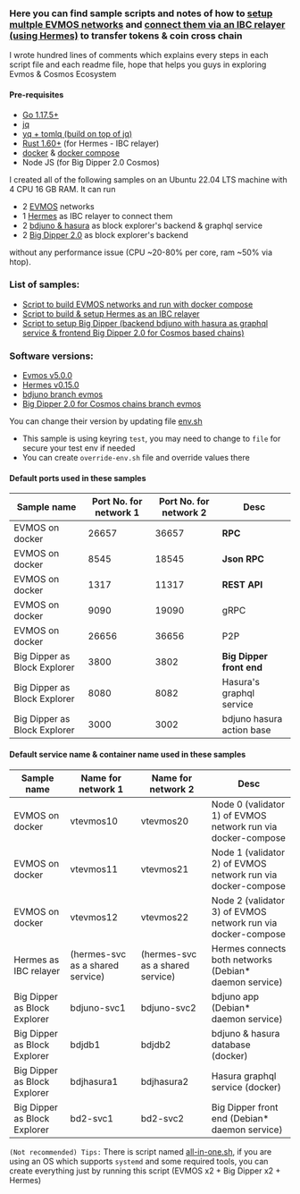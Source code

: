 ### Here you can find sample scripts and notes of how to [setup multple EVMOS networks](https://github.com/VictorTrustyDev/EVMOS-sample-scripts/tree/main/evmos-on-docker) and [connect them via an IBC relayer (using Hermes)](https://github.com/VictorTrustyDev/EVMOS-sample-scripts/tree/main/hermes-as-ibc-relayer) to transfer tokens & coin cross chain

I wrote hundred lines of comments which explains every steps in each script file and each readme file, hope that helps you guys in exploring Evmos & Cosmos Ecosystem

#### Pre-requisites
- [Go 1.17.5+](https://go.dev/doc/install)
- [jq](https://stedolan.github.io/jq/download)
- [yq + tomlq (build on top of jq)](https://github.com/kislyuk/yq)
- [Rust 1.60+](https://www.rust-lang.org/tools/install) (for Hermes - IBC relayer)
- [docker](https://docs.docker.com/engine/install/) & [docker compose](https://docs.docker.com/compose/install/)
- Node JS (for Big Dipper 2.0 Cosmos)

I created all of the following samples on an Ubuntu 22.04 LTS machine with 4 CPU 16 GB RAM. It can run 
- 2 [EVMOS](https://github.com/evmos/evmos/tree/v5.0.0) networks
- 1 [Hermes](https://github.com/informalsystems/ibc-rs/tree/v0.15.0) as IBC relayer to connect them
- 2 [bdjuno & hasura](https://github.com/forbole/bdjuno/tree/chains/evmos/mainnet) as block explorer's backend & graphql service
- 2 [Big Dipper 2.0](https://github.com/forbole/big-dipper-2.0-cosmos/tree/chains/evmos) as block explorer's backend

without any performance issue (CPU ~20-80% per core, ram ~50% via htop).

### List of samples:
- [Script to build EVMOS networks and run with docker compose](https://github.com/VictorTrustyDev/EVMOS-sample-scripts/blob/main/evmos-on-docker)
- [Script to build & setup Hermes as an IBC relayer](https://github.com/VictorTrustyDev/EVMOS-sample-scripts/blob/main/hermes-as-ibc-relayer)
- [Script to setup Big Dipper (backend bdjuno with hasura as graphql service & frontend Big Dipper 2.0 for Cosmos based chains)](https://github.com/VictorTrustyDev/EVMOS-sample-scripts/blob/main/big-dipper-as-block-explorer)

### Software versions:

- [Evmos v5.0.0](https://github.com/evmos/evmos/tree/v5.0.0)
- [Hermes v0.15.0](https://github.com/informalsystems/ibc-rs/tree/v0.15.0)
- [bdjuno branch evmos](https://github.com/forbole/bdjuno/tree/chains/evmos/mainnet)
- [Big Dipper 2.0 for Cosmos chains branch evmos](https://github.com/forbole/big-dipper-2.0-cosmos/tree/chains/evmos)

You can change their version by updating file [env.sh](https://github.com/VictorTrustyDev/EVMOS-sample-scripts/blob/main/env.sh)
- This sample is using keyring `test`, you may need to change to `file` for secure your test env if needed
- You can create `override-env.sh` file and override values there

#### Default ports used in these samples

| Sample name | Port No. for network 1 | Port No. for network 2 | Desc |
| --- | --- | --- | --- |
| EVMOS on docker | 26657 | 36657 | **RPC** |
| EVMOS on docker | 8545 | 18545 | **Json RPC** |
| EVMOS on docker | 1317 | 11317 | **REST API** |
| EVMOS on docker | 9090 | 19090 | gRPC |
| EVMOS on docker | 26656 | 36656 | P2P |
| Big Dipper as Block Explorer | 3800 | 3802 | **Big Dipper front end** |
| Big Dipper as Block Explorer | 8080 | 8082 | Hasura's graphql service |
| Big Dipper as Block Explorer | 3000 | 3002 | bdjuno hasura action base |

#### Default service name & container name used in these samples
| Sample name | Name for network 1 | Name for network 2 | Desc |
| --- | --- | --- | --- |
| EVMOS on docker | vtevmos10 | vtevmos20 | Node 0 (validator 1) of EVMOS network run via docker-compose |
| EVMOS on docker | vtevmos11 | vtevmos21 | Node 1 (validator 2) of EVMOS network run via docker-compose |
| EVMOS on docker | vtevmos12 | vtevmos22 | Node 2 (validator 3) of EVMOS network run via docker-compose |
| Hermes as IBC relayer | (hermes-svc as a shared service) | (hermes-svc as a shared service) | Hermes connects both networks (Debian* daemon service) |
| Big Dipper as Block Explorer | bdjuno-svc1 | bdjuno-svc2 | bdjuno app (Debian* daemon service) |
| Big Dipper as Block Explorer | bdjdb1 | bdjdb2 | bdjuno & hasura database (docker) |
| Big Dipper as Block Explorer | bdjhasura1 | bdjhasura2 | Hasura graphql service (docker) |
| Big Dipper as Block Explorer | bd2-svc1 | bd2-svc2 | Big Dipper front end (Debian* daemon service) |

`(Not recommended) Tips:` There is script named [all-in-one.sh](https://github.com/VictorTrustyDev/EVMOS-sample-scripts/blob/main/all-in-one.sh), if you are using an OS which supports `systemd` and some required tools, you can create everything just by running this script (EVMOS x2 + Big Dipper x2 + Hermes)